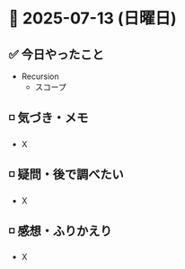 # 📅 2025-07-13 (日曜日)

## ✅ 今日やったこと

- Recursion
  - スコープ

## ◽️ 気づき・メモ

- X

## ◽️ 疑問・後で調べたい

- X

## ◽️ 感想・ふりかえり

- X
